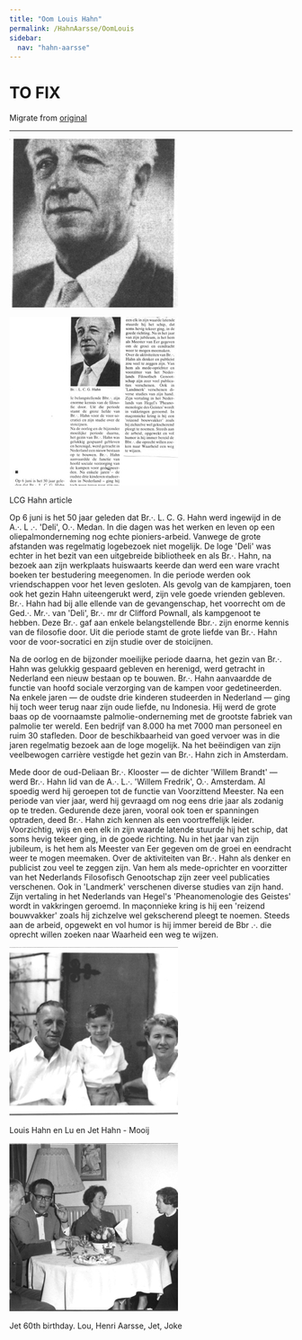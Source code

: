 ```yaml
---
title: "Oom Louis Hahn"
permalink: /HahnAarsse/OomLouis
sidebar:
  nav: "hahn-aarsse"
---
```



# TO FIX

Migrate from [original](https://www.nierstrasz.org/HahnAarsse/OomLouis.html)


---



[![lcg_hahn](/assets/images/HahnAarsse/small/lcg_hahn.jpg)](/assets/images/HahnAarsse/full/lcg_hahn.jpg)



[![lcg_hahn_article](/assets/images/HahnAarsse/small/lcg_hahn_article.jpg)](/assets/images/HahnAarsse/full/lcg_hahn_article.jpg)



LCG Hahn article


Op 6 juni is het 50 jaar geleden dat Br.·. L. C. G. Hahn werd ingewijd in de A.·. L .·. 'Deli', O.·. Medan. In die dagen was het werken en leven op een oliepalmonderneming nog echte pioniers-arbeid. Vanwege de grote afstanden was regelmatig logebezoek niet mogelijk. De loge 'Deli' was echter in het bezit van een uitgebreide bibliotheek en als Br.·. Hahn, na bezoek aan zijn werkplaats huiswaarts keerde dan werd een ware vracht boeken ter bestudering meegenomen.
In die periode werden ook vriendschappen voor het leven gesloten. Als gevolg van de kampjaren, toen ook het gezin Hahn uiteengerukt werd, zijn vele goede vrienden gebleven. Br.·. Hahn had bij alle ellende van de gevangenschap, het voorrecht om de Ged.·. Mr.·. van 'Deli', Br.·. mr dr Clifford Pownall, als kampgenoot te hebben. Deze Br.·. gaf aan enkele belangstellende Bbr.·. zijn enorme kennis van de filosofie door. Uit die periode stamt de grote liefde van Br.·. Hahn voor de voor-socratici en zijn studie over de stoicijnen.

Na de oorlog en de bijzonder moeilijke periode daarna, het gezin van Br.·. Hahn was gelukkig gespaard gebleven en herenigd, werd getracht in Nederland een nieuw bestaan op te bouwen. Br.·. Hahn aanvaardde de functie van hoofd sociale verzorging van de kampen voor gedetineerden. Na enkele jaren — de oudste drie kinderen studeerden in Nederland — ging hij toch weer terug naar zijn oude liefde, nu Indonesia. Hij werd de grote baas op de voornaamste palmolie-onderneming met de grootste fabriek van palmolie ter wereld. Een bedrijf van 8.000 ha met 7000 man personeel en ruim 30 stafleden. Door de beschikbaarheid van goed vervoer was in die jaren regelmatig bezoek aan de loge mogelijk. Na het beëindigen van zijn veelbewogen carrière vestigde het gezin van Br.·. Hahn zich in Amsterdam.

Mede door de oud-Deliaan Br.·. Klooster — de dichter 'Willem Brandt' — werd Br.·. Hahn lid van de A.·. L.·. 'Willem Fredrik', O.·. Amsterdam. Al spoedig werd hij geroepen tot de functie van Voorzittend Meester. Na een periode van vier jaar, werd hij gevraagd om nog eens drie jaar als zodanig op te treden. Gedurende deze jaren, vooral ook toen er spanningen optraden, deed Br.·. Hahn zich kennen als een voortreffelijk leider. Voorzichtig, wijs en een elk in zijn waarde latende stuurde hij het schip, dat soms hevig tekeer ging, in de goede richting. Nu in het jaar van zijn jubileum, is het hem als Meester van Eer gegeven om de groei en eendracht weer te mogen meemaken. Over de aktiviteiten van Br.·. Hahn als denker en publicist zou veel te zeggen zijn. Van hem als mede-oprichter en voorzitter van het Nederlands Filosofisch Genootschap zijn zeer veel publicaties verschenen. Ook in 'Landmerk' verschenen diverse studies van zijn hand. Zijn vertaling in het Nederlands van Hegel's 'Pheanomenologie des Geistes' wordt in vakkringen geroemd. In maçonnieke kring is hij een 'reizend bouwvakker' zoals hij zichzelve wel gekscherend pleegt te noemen. Steeds aan de arbeid, opgewekt en vol humor is hij immer bereid de Bbr .·. die oprecht willen zoeken naar Waarheid een weg te wijzen.

[![jet_en_lu](/assets/images/HahnAarsse/small/jet_en_lu.jpg)](/assets/images/HahnAarsse/full/jet_en_lu.jpg)


Louis Hahn en Lu en Jet Hahn - Mooij

[![jet_60th_birthday](/assets/images/HahnAarsse/small/jet_60th_birthday.jpg)](/assets/images/HahnAarsse/full/jet_60th_birthday.jpg)


Jet 60th birthday. Lou, Henri Aarsse, Jet, Joke



